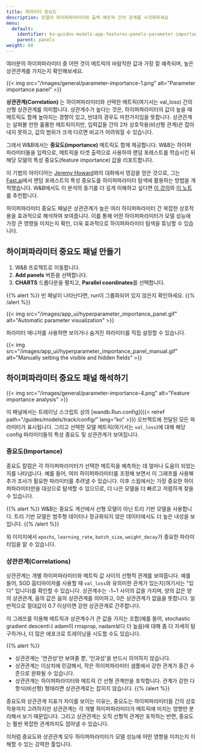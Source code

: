 ```yaml
---
title: 파라미터 중요도
description: 모델의 하이퍼파라미터와 출력 메트릭 간의 관계를 시각화하세요
menu:
  default:
    identifier: ko-guides-models-app-features-panels-parameter-importance
    parent: panels
weight: 60
---
```


여러분의 하이퍼파라미터 중 어떤 것이 메트릭의 바람직한 값과 가장 잘 예측되며, 높은 상관관계를 가지는지 확인해보세요.

{{< img src="/images/general/parameter-importance-1.png" alt="Parameter importance panel" >}}

**상관관계(Correlation)** 는 하이퍼파라미터와 선택한 메트릭(여기서는 val_loss) 간의 선형 상관관계를 의미합니다. 상관계수가 높다는 것은, 하이퍼파라미터의 값이 높을 때 메트릭도 함께 높아지는 경향이 있고, 반대의 경우도 마찬가지임을 뜻합니다. 상관관계는 살펴볼 만한 훌륭한 메트릭이지만, 입력값들 간의 2차 상호작용(비선형 관계)은 잡아내지 못하고, 값의 범위가 크게 다르면 비교가 어려워질 수 있습니다.

그래서 W&B에서는 **중요도(importance)** 메트릭도 함께 제공합니다. W&B는 하이퍼파라미터들을 입력으로, 메트릭을 타겟 출력으로 사용하여 랜덤 포레스트를 학습시킨 뒤 해당 모델의 특성 중요도(feature importance) 값을 리포트합니다.

이 기법의 아이디어는 [Jeremy Howard](https://twitter.com/jeremyphoward)와의 대화에서 영감을 얻은 것으로, 그는 [Fast.ai](https://fast.ai)에서 랜덤 포레스트의 특성 중요도를 하이퍼파라미터 탐색에 활용하는 방법을 개척했습니다. W&B에서도 이 분석의 동기를 더 깊게 이해하고 싶다면 [이 강의](https://course18.fast.ai/lessonsml1/lesson4.html)와 [이 노트](https://forums.fast.ai/t/wiki-lesson-thread-lesson-4/7540)를 추천합니다.

하이퍼파라미터 중요도 패널은 상관관계가 높은 여러 하이퍼파라미터 간 복잡한 상호작용을 효과적으로 해석하여 보여줍니다. 이를 통해 어떤 하이퍼파라미터가 모델 성능에 가장 큰 영향을 미치는지 확인, 더욱 효과적으로 하이퍼파라미터 탐색을 튜닝할 수 있습니다.

## 하이퍼파라미터 중요도 패널 만들기

1. W&B 프로젝트로 이동합니다.
2. **Add panels** 버튼을 선택합니다.
3. **CHARTS** 드롭다운을 펼치고, **Parallel coordinates**를 선택합니다.

{{% alert %}}
빈 패널이 나타난다면, run이 그룹화되어 있지 않은지 확인하세요.
{{% /alert %}}

{{< img src="/images/app_ui/hyperparameter_importance_panel.gif" alt="Automatic parameter visualization" >}}

파라미터 매니저를 사용하면 보이거나 숨겨진 파라미터를 직접 설정할 수 있습니다.

{{< img src="/images/app_ui/hyperparameter_importance_panel_manual.gif" alt="Manually setting the visible and hidden fields" >}}

## 하이퍼파라미터 중요도 패널 해석하기

{{< img src="/images/general/parameter-importance-4.png" alt="Feature importance analysis" >}}

이 패널에서는 트레이닝 스크립트 상의 [wandb.Run.config]({{< relref path="/guides/models/track/config/" lang="ko" >}}) 오브젝트에 전달된 모든 파라미터가 표시됩니다. 그리고 선택한 모델 메트릭(여기서는 `val_loss`)에 대해 해당 config 파라미터들의 특성 중요도 및 상관관계가 보여집니다.

### 중요도(Importance)

중요도 칼럼은 각 하이퍼파라미터가 선택한 메트릭을 예측하는 데 얼마나 도움이 되었는지를 나타냅니다. 예를 들어, 여러 하이퍼파라미터를 조정해 보면서 이 그래프를 사용해 추가 조사가 필요한 파라미터를 추려낼 수 있습니다. 이후 스윕에서는 가장 중요한 하이퍼파라미터만을 대상으로 탐색할 수 있으므로, 더 나은 모델을 더 빠르고 저렴하게 찾을 수 있습니다.

{{% alert %}}
W&B는 중요도 계산에서 선형 모델이 아닌 트리 기반 모델을 사용합니다. 트리 기반 모델은 범주형 데이터나 정규화되지 않은 데이터에서도 더 높은 내성을 보입니다.
{{% /alert %}}

위 이미지에서 `epochs`, `learning_rate`, `batch_size`, `weight_decay`가 중요한 파라미터임을 알 수 있습니다.

### 상관관계(Correlations)

상관관계는 개별 하이퍼파라미터와 메트릭 값 사이의 선형적 관계를 보여줍니다. 예를 들어, SGD 옵티마이저를 사용할 때 `val_loss`와 유의미한 관계가 있는지(여기서는 "있다" 입니다)를 확인할 수 있습니다. 상관계수는 -1~1 사이의 값을 가지며, 양의 값은 양의 상관관계, 음의 값은 음의 상관관계를 의미하고, 0은 상관관계가 없음을 뜻합니다. 일반적으로 절대값이 0.7 이상이면 강한 상관관계로 간주합니다.

이 그래프를 이용해 메트릭과 상관계수가 큰 값을 가지는 조합(예를 들어, stochastic gradient descent나 adam이 rmsprop, nadam보다 더 높음)에 대해 좀 더 자세히 탐구하거나, 더 많은 에포크로 트레이닝을 시도할 수도 있습니다.

{{% alert %}}
* 상관관계는 '연관성'만 보여줄 뿐, '인과성'을 반드시 의미하지 않습니다.
* 상관관계는 이상치에 민감해서, 작은 하이퍼파라미터 샘플에서 강한 관계가 중간 수준으로 완화될 수 있습니다.
* 상관관계는 하이퍼파라미터와 메트릭 간 선형 관계만을 포착합니다. 관계가 강한 다항식(비선형) 형태라면 상관관계로는 잡히지 않습니다.
{{% /alert %}}

중요도와 상관관계 지표가 차이를 보이는 이유는, 중요도는 하이퍼파라미터들 간의 상호작용까지 고려하지만 상관관계는 각 개별 하이퍼파라미터가 메트릭에 미치는 영향만 분리해서 보기 때문입니다. 그리고 상관관계는 오직 선형적 관계만 포착하는 반면, 중요도는 훨씬 복잡한 관계까지도 잡아낼 수 있습니다.

이처럼 중요도와 상관관계 모두 하이퍼파라미터가 모델 성능에 어떤 영향을 미치는지 이해할 수 있는 강력한 툴입니다.
